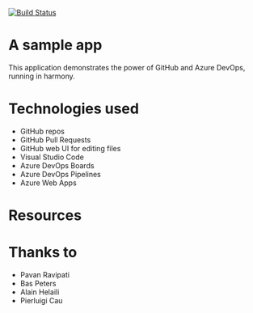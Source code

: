 [![Build Status](https://dev.azure.com/matthewatgithub/MySampleExpressAppOnAzure/_apis/build/status/matthewmccullough.MySampleExpressAppOnAzure?branchName=master)](https://dev.azure.com/matthewatgithub/MySampleExpressAppOnAzure/_build/latest?definitionId=2&branchName=master)

# A sample app
This application demonstrates the power of GitHub and Azure DevOps, running in harmony.

# Technologies used
- GitHub repos
- GitHub Pull Requests
- GitHub web UI for editing files
- Visual Studio Code
- Azure DevOps Boards
- Azure DevOps Pipelines
- Azure Web Apps

# Resources

# Thanks to
- Pavan Ravipati
- Bas Peters
- Alain Helaili
- Pierluigi Cau
